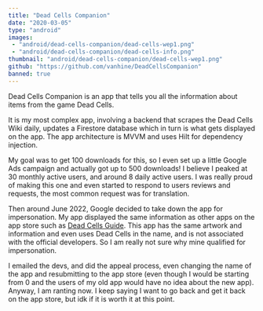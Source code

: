 ```yaml
---
title: "Dead Cells Companion"
date: "2020-03-05"
type: "android"
images:
 - "android/dead-cells-companion/dead-cells-wep1.png"
 - "android/dead-cells-companion/dead-cells-info.png"
thumbnail: "android/dead-cells-companion/dead-cells-wep1.png"
github: "https://github.com/vanhine/DeadCellsCompanion"
banned: true
---
```


Dead Cells Companion is an app that tells you all the information about items from the game Dead Cells.

It is my most complex app, involving a backend that scrapes the Dead Cells Wiki daily, updates a Firestore database which in turn is what gets displayed on the app. The app architecture is MVVM and uses Hilt for dependency injection.

My goal was to get 100 downloads for this, so I even set up a little Google Ads campaign and actually got up to 500 downloads! I believe I peaked at 30 monthly active users, and around 8 daily active users. I was really proud of making this one and even started to respond to users reviews and requests, the most common request was for translation.

Then around June 2022, Google decided to take down the app for impersonation. My app displayed the same information as other apps on the app store such as [Dead Cells Guide](https://play.google.com/store/apps/details?id=com.joel.deadcellswiki&hl=en_US&gl=US). This app has the same artwork and information and even uses Dead Cells in the name, and is not associated with the official developers. So I am really not sure why mine qualified for impersonation.

I emailed the devs, and did the appeal process, even changing the name of the app and resubmitting to the app store (even though I would be starting from 0 and the users of my old app would have no idea about the new app). Anyway, I am ranting now. I keep saying I want to go back and get it back on the app store, but idk if it is worth it at this point.
